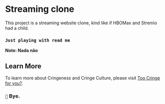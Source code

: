 # Streaming clone

This project is a streaming website clone, kind like if HBOMax and Stremio had a child.

### `Just playing with read me`

**Note: Nada não**

## Learn More

To learn more about Cringeness and Cringe Culture, please visit [Too Cringe for you?](https://www.youtube.com/watch?v=dQw4w9WgXcQ&ab_channel=RickAstley).


### `🤣` Bye.
